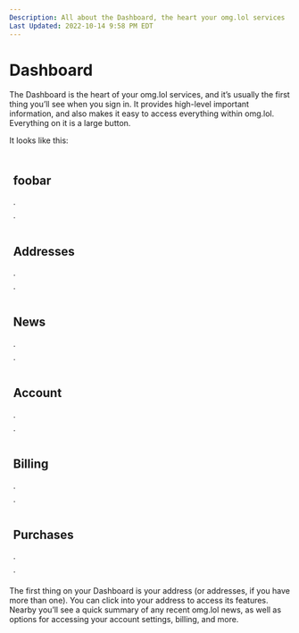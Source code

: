 ```yaml
---
Description: All about the Dashboard, the heart your omg.lol services
Last Updated: 2022-10-14 9:58 PM EDT
---
```


# Dashboard

The Dashboard is the heart of your omg.lol services, and it’s usually the first thing you’ll see when you sign in. It provides high-level important information, and also makes it easy to access everything within omg.lol. Everything on it is a large button.

It looks like this:

<div class="flex container gray-8-bg">

<div class="box basis rounded yellow-3-bg gray-9-fg" style="flex-grow: 1; padding: .5em;">
<h2 class="breakable"><i style="font-size: 80%;" class="fa-solid fa-fw fa-at"></i>foobar</h2>
<p class="gray-6-bg rounded" style="width: 90%; margin: 0;">.</p>
<p class="gray-6-bg rounded" style="width: 65%; margin: .5em 0 0 0;">.</p>
</div>

<div class="box basis rounded basis pink-2-bg gray-9-fg" style="--basis: 12em; padding: .5em;">
<h2><i class="fa-duotone fa-fw fa-address-book"></i> Addresses</h2>
<p class="gray-6-bg rounded" style="width: 90%; margin: 0;">.</p>
<p class="gray-6-bg rounded" style="width: 65%; margin: .5em 0 0 0;">.</p>
</div>

<div class="box basis rounded basis violet-2-bg gray-9-fg" style="--basis: 30em; padding: .5em;">
<h2><i class="fa-duotone fa-fw fa-newspaper"></i> News</h2>
<p class="gray-6-bg rounded" style="width: 90%; margin: 0;">.</p>
<p class="gray-6-bg rounded" style="width: 65%; margin: .5em 0 0 0;">.</p>
</div>

<div class="box basis rounded cyan-3-bg gray-9-fg" style="--basis: 15em; padding: .5em;">
<h2><i class="fa-duotone fa-fw fa-user-gear"></i> Account</h2>
<p class="gray-6-bg rounded" style="width: 90%; margin: 0;">.</p>
<p class="gray-6-bg rounded" style="width: 65%; margin: .5em 0 0 0;">.</p>
</div>

<div class="box basis rounded green-3-bg gray-9-fg" style="--basis: 15em; padding: .5em;">
<h2><i class="fa-duotone fa-fw fa-receipt"></i> Billing</h2>
<p class="gray-6-bg rounded" style="width: 90%; margin: 0;">.</p>
<p class="gray-6-bg rounded" style="width: 65%; margin: .5em 0 0 0;">.</p>
</div>

<div class="box basis rounded orange-2-bg gray-9-fg" style="--basis: 15em; padding: .5em;">
<h2><i class="fa-duotone fa-fw fa-gift"></i> Purchases</h2>
<p class="gray-6-bg rounded" style="width: 90%; margin: 0;">.</p>
<p class="gray-6-bg rounded" style="width: 65%; margin: .5em 0 0 0;">.</p>
</div>
	
</div>

The first thing on your Dashboard is your address (or addresses, if you have more than one). You can click into your address to access its features. Nearby you’ll see a quick summary of any recent omg.lol news, as well as options for accessing your account settings, billing, and more.
